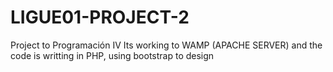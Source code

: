 # LIGUE01-PROJECT-2
Project to Programación IV 
Its working to WAMP (APACHE SERVER) and the code is writting in PHP, using bootstrap to design
